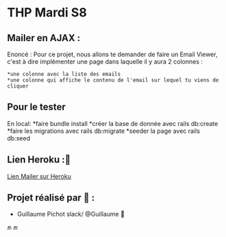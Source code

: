 # THP Mardi S8
##  Mailer en AJAX :
Enoncé : Pour ce projet, nous allons te demander de faire un Email Viewer, c'est à dire implémenter une page dans laquelle il y aura 2 colonnes :

    *une colonne avec la liste des emails
    *une colonne qui affiche le contenu de l'email sur lequel tu viens de cliquer


## Pour le tester
En local: 
*faire bundle install
*créer la base de donnée avec rails db:create
*faire les migrations avec rails db:migrate
*seeder la page avec rails db:seed

## Lien Heroku ::tiger:
[Lien Mailer sur Heroku](https://mail-thp-s8j4.herokuapp.com/emails)

## Projet réalisé par :tea: :

* Guillaume Pichot   slack/  @Guillaume :tropical_fish:

:end: :end:
